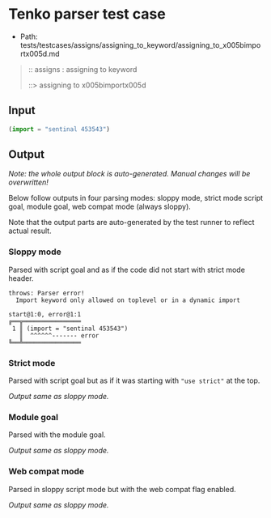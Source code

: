 # Tenko parser test case

- Path: tests/testcases/assigns/assigning_to_keyword/assigning_to_x005bimportx005d.md

> :: assigns : assigning to keyword
>
> ::> assigning to x005bimportx005d

## Input

`````js
(import = "sentinal 453543")
`````

## Output

_Note: the whole output block is auto-generated. Manual changes will be overwritten!_

Below follow outputs in four parsing modes: sloppy mode, strict mode script goal, module goal, web compat mode (always sloppy).

Note that the output parts are auto-generated by the test runner to reflect actual result.

### Sloppy mode

Parsed with script goal and as if the code did not start with strict mode header.

`````
throws: Parser error!
  Import keyword only allowed on toplevel or in a dynamic import

start@1:0, error@1:1
╔══╦════════════════
 1 ║ (import = "sentinal 453543")
   ║  ^^^^^^------- error
╚══╩════════════════

`````

### Strict mode

Parsed with script goal but as if it was starting with `"use strict"` at the top.

_Output same as sloppy mode._

### Module goal

Parsed with the module goal.

_Output same as sloppy mode._

### Web compat mode

Parsed in sloppy script mode but with the web compat flag enabled.

_Output same as sloppy mode._
